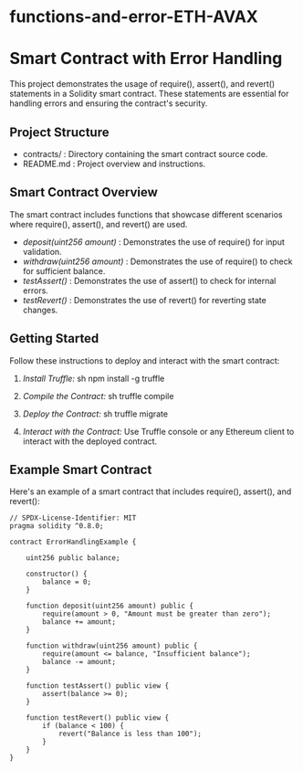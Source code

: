 # functions-and-error-ETH-AVAX
# Smart Contract with Error Handling

This project demonstrates the usage of require(), assert(), and revert() statements in a Solidity smart contract. These statements are essential for handling errors and ensuring the contract's security.

## Project Structure

- contracts/ : Directory containing the smart contract source code.
- README.md : Project overview and instructions.

## Smart Contract Overview

The smart contract includes functions that showcase different scenarios where require(), assert(), and revert() are used.

- *deposit(uint256 amount)* : Demonstrates the use of require() for input validation.
- *withdraw(uint256 amount)* : Demonstrates the use of require() to check for sufficient balance.
- *testAssert()* : Demonstrates the use of assert() to check for internal errors.
- *testRevert()* : Demonstrates the use of revert() for reverting state changes.

## Getting Started

Follow these instructions to deploy and interact with the smart contract:

1. *Install Truffle:*
    sh
    npm install -g truffle
    

2. *Compile the Contract:*
    sh
    truffle compile
    

3. *Deploy the Contract:*
    sh
    truffle migrate
    

4. *Interact with the Contract:*
    Use Truffle console or any Ethereum client to interact with the deployed contract.

## Example Smart Contract

Here's an example of a smart contract that includes require(), assert(), and revert():

```solidity
// SPDX-License-Identifier: MIT
pragma solidity ^0.8.0;

contract ErrorHandlingExample {

    uint256 public balance;

    constructor() {
        balance = 0;
    }

    function deposit(uint256 amount) public {
        require(amount > 0, "Amount must be greater than zero");
        balance += amount;
    }

    function withdraw(uint256 amount) public {
        require(amount <= balance, "Insufficient balance");
        balance -= amount;
    }

    function testAssert() public view {
        assert(balance >= 0);
    }

    function testRevert() public view {
        if (balance < 100) {
            revert("Balance is less than 100");
        }
    }
}
